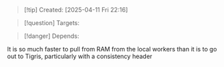 
>[!tip] Created: [2025-04-11 Fri 22:16]

>[!question] Targets: 

>[!danger] Depends: 

It is so much faster to pull from RAM from the local workers than it is to go out to Tigris, particularly with a consistency header